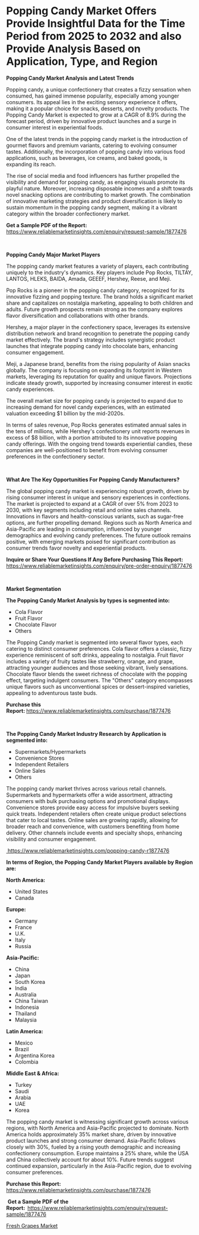 <p><h1>Popping Candy Market Offers Provide Insightful Data for the Time Period from 2025 to 2032 and also Provide Analysis Based on Application, Type, and Region</h1></p><p><strong>Popping Candy Market Analysis and Latest Trends</strong></p>
<p><p>Popping candy, a unique confectionery that creates a fizzy sensation when consumed, has gained immense popularity, especially among younger consumers. Its appeal lies in the exciting sensory experience it offers, making it a popular choice for snacks, desserts, and novelty products. The Popping Candy Market is expected to grow at a CAGR of 8.9% during the forecast period, driven by innovative product launches and a surge in consumer interest in experiential foods.</p><p>One of the latest trends in the popping candy market is the introduction of gourmet flavors and premium variants, catering to evolving consumer tastes. Additionally, the incorporation of popping candy into various food applications, such as beverages, ice creams, and baked goods, is expanding its reach. </p><p>The rise of social media and food influencers has further propelled the visibility and demand for popping candy, as engaging visuals promote its playful nature. Moreover, increasing disposable incomes and a shift towards novel snacking options are contributing to market growth. The combination of innovative marketing strategies and product diversification is likely to sustain momentum in the popping candy segment, making it a vibrant category within the broader confectionery market.</p></p>
<p><strong>Get a Sample PDF of the Report:&nbsp;</strong> <a href="https://www.reliablemarketinsights.com/enquiry/request-sample/1877476?utm_campaign=2453&utm_medium=2&utm_source=Github&utm_content=ia&utm_term=14022025&utm_id=popping-candy">https://www.reliablemarketinsights.com/enquiry/request-sample/1877476</a></p>
<p>&nbsp;</p>
<p><strong>Popping Candy Major Market Players</strong></p>
<p><p>The popping candy market features a variety of players, each contributing uniquely to the industry's dynamics. Key players include Pop Rocks, TILTAY, LANTOS, HLEKS, BAIDA, Amada, GEEEF, Hershey, Reese, and Meji. </p><p>Pop Rocks is a pioneer in the popping candy category, recognized for its innovative fizzing and popping texture. The brand holds a significant market share and capitalizes on nostalgia marketing, appealing to both children and adults. Future growth prospects remain strong as the company explores flavor diversification and collaborations with other brands.</p><p>Hershey, a major player in the confectionery space, leverages its extensive distribution network and brand recognition to penetrate the popping candy market effectively. The brand's strategy includes synergistic product launches that integrate popping candy into chocolate bars, enhancing consumer engagement.</p><p>Meji, a Japanese brand, benefits from the rising popularity of Asian snacks globally. The company is focusing on expanding its footprint in Western markets, leveraging its reputation for quality and unique flavors. Projections indicate steady growth, supported by increasing consumer interest in exotic candy experiences.</p><p>The overall market size for popping candy is projected to expand due to increasing demand for novel candy experiences, with an estimated valuation exceeding $1 billion by the mid-2020s. </p><p>In terms of sales revenue, Pop Rocks generates estimated annual sales in the tens of millions, while Hershey's confectionery unit reports revenues in excess of $8 billion, with a portion attributed to its innovative popping candy offerings. With the ongoing trend towards experiential candies, these companies are well-positioned to benefit from evolving consumer preferences in the confectionery sector.</p></p>
<p>&nbsp;</p>
<p><strong>What Are The Key Opportunities For Popping Candy Manufacturers?</strong></p>
<p><p>The global popping candy market is experiencing robust growth, driven by rising consumer interest in unique and sensory experiences in confections. The market is projected to expand at a CAGR of over 5% from 2023 to 2030, with key segments including retail and online sales channels. Innovations in flavors and health-conscious variants, such as sugar-free options, are further propelling demand. Regions such as North America and Asia-Pacific are leading in consumption, influenced by younger demographics and evolving candy preferences. The future outlook remains positive, with emerging markets poised for significant contribution as consumer trends favor novelty and experiential products.</p></p>
<p><strong>Inquire or Share Your Questions If Any Before Purchasing This Report:</strong> <a href="https://www.reliablemarketinsights.com/enquiry/pre-order-enquiry/1877476?utm_campaign=2453&utm_medium=2&utm_source=Github&utm_content=ia&utm_term=14022025&utm_id=popping-candy">https://www.reliablemarketinsights.com/enquiry/pre-order-enquiry/1877476</a></p>
<p>&nbsp;</p>
<p><strong>Market Segmentation</strong></p>
<p><strong>The Popping Candy Market Analysis by types is segmented into:</strong></p>
<p><ul><li>Cola Flavor</li><li>Fruit Flavor</li><li>Chocolate Flavor</li><li>Others</li></ul></p>
<p><p>The Popping Candy market is segmented into several flavor types, each catering to distinct consumer preferences. Cola flavor offers a classic, fizzy experience reminiscent of soft drinks, appealing to nostalgia. Fruit flavor includes a variety of fruity tastes like strawberry, orange, and grape, attracting younger audiences and those seeking vibrant, lively sensations. Chocolate flavor blends the sweet richness of chocolate with the popping effect, targeting indulgent consumers. The "Others" category encompasses unique flavors such as unconventional spices or dessert-inspired varieties, appealing to adventurous taste buds.</p></p>
<p><strong>Purchase this Report:&nbsp;</strong><a href="https://www.reliablemarketinsights.com/purchase/1877476?utm_campaign=2453&utm_medium=2&utm_source=Github&utm_content=ia&utm_term=14022025&utm_id=popping-candy">https://www.reliablemarketinsights.com/purchase/1877476</a></p>
<p>&nbsp;</p>
<p><strong>The Popping Candy Market Industry Research by Application is segmented into:</strong></p>
<p><ul><li>Supermarkets/Hypermarkets</li><li>Convenience Stores</li><li>Independent Retailers</li><li>Online Sales</li><li>Others</li></ul></p>
<p><p>The popping candy market thrives across various retail channels. Supermarkets and hypermarkets offer a wide assortment, attracting consumers with bulk purchasing options and promotional displays. Convenience stores provide easy access for impulsive buyers seeking quick treats. Independent retailers often create unique product selections that cater to local tastes. Online sales are growing rapidly, allowing for broader reach and convenience, with customers benefiting from home delivery. Other channels include events and specialty shops, enhancing visibility and consumer engagement.</p></p>
<p><a href="https://www.reliablemarketinsights.com/popping-candy-r1877476?utm_campaign=2453&utm_medium=2&utm_source=Github&utm_content=ia&utm_term=14022025&utm_id=popping-candy">&nbsp;https://www.reliablemarketinsights.com/popping-candy-r1877476</a></p>
<p><strong>In terms of Region, the Popping Candy Market Players available by Region are:</strong></p>
<p>
    <p> <strong> North America: </strong>
        <ul>
            <li>United States</li>
            <li>Canada</li>
        </ul>
        </p> 
    <p> <strong> Europe: </strong>
        <ul>
            <li>Germany</li>
            <li>France</li>
            <li>U.K.</li>
            <li>Italy</li>
            <li>Russia</li>
        </ul>
        </p> 
    <p> <strong> Asia-Pacific: </strong>
        <ul>
            <li>China</li>
            <li>Japan</li>
            <li>South Korea</li>
            <li>India</li>
            <li>Australia</li>
            <li>China Taiwan</li>
            <li>Indonesia</li>
            <li>Thailand</li>
            <li>Malaysia</li>
        </ul>
        </p> 
    <p> <strong> Latin America: </strong>
        <ul>
            <li>Mexico</li>
            <li>Brazil</li>
            <li>Argentina Korea</li>
            <li>Colombia</li>
        </ul>
        </p> 
    <p> <strong> Middle East & Africa: </strong>
        <ul>
            <li>Turkey</li>
            <li>Saudi</li>
            <li>Arabia</li>
            <li>UAE</li>
            <li>Korea</li>
        </ul>
    </p>
    </p>
<p><p>The popping candy market is witnessing significant growth across various regions, with North America and Asia-Pacific projected to dominate. North America holds approximately 35% market share, driven by innovative product launches and strong consumer demand. Asia-Pacific follows closely with 30%, fueled by a rising youth demographic and increasing confectionery consumption. Europe maintains a 25% share, while the USA and China collectively account for about 10%. Future trends suggest continued expansion, particularly in the Asia-Pacific region, due to evolving consumer preferences.</p></p>
<p><strong>Purchase this Report: </strong><a href="https://www.reliablemarketinsights.com/purchase/1877476?utm_campaign=2453&utm_medium=2&utm_source=Github&utm_content=ia&utm_term=14022025&utm_id=popping-candy">https://www.reliablemarketinsights.com/purchase/1877476</a></p>
<p>&nbsp;<strong>Get a Sample PDF of the Report:&nbsp;&nbsp;</strong><a href="https://www.reliablemarketinsights.com/enquiry/request-sample/1877476?utm_campaign=2453&utm_medium=2&utm_source=Github&utm_content=ia&utm_term=14022025&utm_id=popping-candy">https://www.reliablemarketinsights.com/enquiry/request-sample/1877476</a></p>
<p><strong></strong></p>
<p><p><a href="https://github.com/sungbruington660/Market-Research-Report-List-1/blob/main/fresh-grapes-market.md?utm_campaign=2453&utm_medium=2&utm_source=Github&utm_content=ia&utm_term=14022025&utm_id=popping-candy">Fresh Grapes Market</a></p></p>